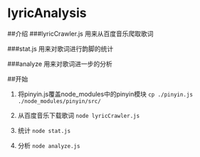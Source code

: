 lyricAnalysis
=============
##介绍
###lyricCrawler.js
用来从百度音乐爬取歌词

###stat.js
用来对歌词进行韵脚的统计

###analyze
用来对歌词进一步的分析

##开始
1. 将pinyin.js覆盖node_modules中的pinyin模块
`cp ./pinyin.js ./node_modules/pinyin/src/`

2. 从百度音乐下载歌词
`node lyricCrawler.js`

3. 统计
`node stat.js`

4. 分析
`node analyze.js`
